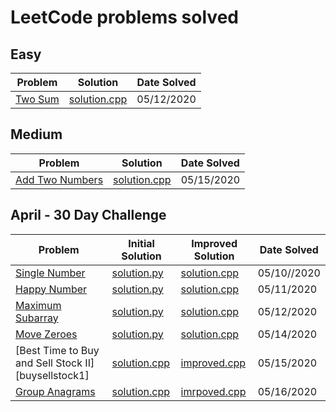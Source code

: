 # LeetCode problems solved

## Easy

| Problem            | Solution                | Date Solved |
| ------------------ | ----------------------- | ----------- |
| [Two Sum][twosum1] | [solution.cpp][twosum2] | 05/12/2020  |

## Medium

| Problem                           | Solution                       | Date Solved |
| --------------------------------- | ------------------------------ | ----------- |
| [Add Two Numbers][addtwonumbers1] | [solution.cpp][addtwonumbers2] | 05/15/2020  |

## April - 30 Day Challenge

| Problem                                             | Initial Solution               | Improved Solution              | Date Solved |
| --------------------------------------------------- | ------------------------------ | ------------------------------ | ----------- |
| [Single Number][singlenumber1]                      | [solution.py][singlenumber2]   | [solution.cpp][singlenumber3]  | 05/10//2020 |
| [Happy Number][happynumber1]                        | [solution.py][happynumber2]    | [solution.cpp][happynumber3]   | 05/11/2020  |
| [Maximum Subarray][maxsubarray1]                    | [solution.py][maxsubarray2]    | [solution.cpp][maxsubarray3]   | 05/12/2020  |
| [Move Zeroes][movezeroes1]                          | [solution.py][movezeroes2]     | [solution.cpp][movezeroes3]    | 05/14/2020  |
| [Best Time to Buy and Sell Stock II][buysellstock1] | [solution.cpp][buysellstocks2] | [improved.cpp][buysellstocks3] | 05/15/2020  |
| [Group Anagrams][groupanagrams1]                    | [solution.cpp][groupanagrams2] | [imrpoved.cpp][groupanagrams3] | 05/16/2020  |

[singlenumber1]: https://leetcode.com/explore/challenge/card/30-day-leetcoding-challenge/528/week-1/3283/
[singlenumber2]: ./April/SingleNumber/solution.py
[singlenumber3]: ./April/SingleNumber/solution.cpp
[happynumber1]: https://leetcode.com/explore/challenge/card/30-day-leetcoding-challenge/528/week-1/3284/
[happynumber2]: ./April/HappyNumber/solution.py
[happynumber3]: ./April/HappyNumber/solution.cpp
[twosum1]: https://leetcode.com/problems/two-sum/
[twosum2]: ./Easy/TwoSum/solution.cpp
[maxsubarray1]: https://leetcode.com/explore/challenge/card/30-day-leetcoding-challenge/528/week-1/3285/
[maxsubarray2]: ./April/MaxSubarray/solution.py
[maxsubarray3]: ./April/MaxSubarray/solution.cpp
[movezeroes1]: https://leetcode.com/explore/challenge/card/30-day-leetcoding-challenge/528/week-1/3286/
[movezeroes2]: ./April/MoveZeroes/solution.py
[movezeroes3]: ./April/MoveZeroes/solution.cpp
[addtwonumbers1]: https://leetcode.com/problems/add-two-numbers/
[addtwonumbers2]: ./Medium/AddTwoNumbers/solution.cpp
[buysellstocks1]: https://leetcode.com/explore/challenge/card/30-day-leetcoding-challenge/528/week-1/3287/
[buysellstocks2]: ./April/BuyAndSellStocks/solution.cpp
[buysellstocks3]: ./April/BuyAndSellStocks/improved.cpp
[groupanagrams1]: https://leetcode.com/explore/challenge/card/30-day-leetcoding-challenge/528/week-1/3288/
[groupanagrams2]: ./April/GroupAnagrams/solution.cpp
[groupanagrams3]: ./April/GroupAnagrams/improved.cpp
